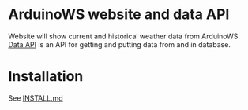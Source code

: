 ArduinoWS website and data API
==============================
Website will show current and historical weather data from ArduinoWS.  
[Data API](api/README.md) is an API for getting and putting data from and in database.

Installation
============
See [INSTALL.md](INSTALL.md)


